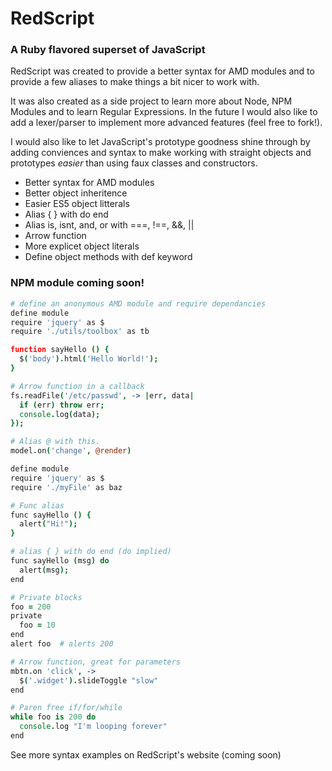 # RedScript  
### A Ruby flavored superset of JavaScript

RedScript was created to provide a better syntax for AMD modules and to provide
a few aliases to make things a bit nicer to work with.

It was also created as a side project to learn more about Node, NPM Modules and
to learn Regular Expressions. In the future I would also like to add a
lexer/parser to implement more advanced features (feel free to fork!).

I would also like to let JavaScript's prototype goodness shine through by adding
conviences and syntax to make working with straight objects and prototypes
*easier* than using faux classes and constructors.

* Better syntax for AMD modules
* Better object inheritence
* Easier ES5 object litterals
* Alias { } with do end
* Alias is, isnt, and, or with ===, !==, &&, ||
* Arrow function
* More explicet object literals
* Define object methods with def keyword

### NPM module coming soon!



```coffeescript
# define an anonymous AMD module and require dependancies
define module
require 'jquery' as $
require './utils/toolbox' as tb

function sayHello () {
  $('body').html('Hello World!');
}

# Arrow function in a callback
fs.readFile('/etc/passwd', -> |err, data|
  if (err) throw err;
  console.log(data);
});

# Alias @ with this.
model.on('change', @render)

```





```coffeescript
define module
require 'jquery' as $
require './myFile' as baz

# Func alias
func sayHello () {
  alert("Hi!");
}

# alias { } with do end (do implied)
func sayHello (msg) do
  alert(msg);
end

# Private blocks
foo = 200
private
  foo = 10
end
alert foo  # alerts 200

# Arrow function, great for parameters
mbtn.on 'click', ->
  $('.widget').slideToggle "slow"
end

# Paren free if/for/while
while foo is 200 do
  console.log "I'm looping forever"
end

```

See more syntax examples on RedScript's website (coming soon)

